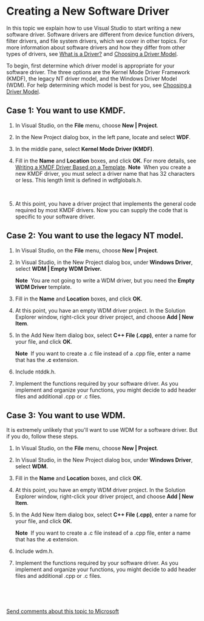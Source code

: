 Creating a New Software Driver
========================================================================================

In this topic we explain how to use Visual Studio to start writing a new software driver. Software drivers are different from device function drivers, filter drivers, and file system drivers, which we cover in other topics. For more information about software drivers and how they differ from other types of drivers, see [What is a Driver?](https://msdn.microsoft.com/en-us/Library/Windows/Hardware/Ff554678) and [Choosing a Driver Model](https://msdn.microsoft.com/en-us/Library/Windows/Hardware/Ff554652).

To begin, first determine which driver model is appropriate for your software driver. The three options are the Kernel Mode Driver Framework (KMDF), the legacy NT driver model, and the Windows Driver Model (WDM). For help determining which model is best for you, see [Choosing a Driver Model](https://msdn.microsoft.com/en-us/Library/Windows/Hardware/Ff554652).

<span id="Case_1__You_want_to_use_KMDF."></span><span id="case_1__you_want_to_use_kmdf."></span><span id="CASE_1__YOU_WANT_TO_USE_KMDF."></span>Case 1: You want to use KMDF.
-----------------------------------------------------------------------------------------------------------------------------------------------------------------------------

1.  In Visual Studio, on the **File** menu, choose **New | Project**.
2.  In the New Project dialog box, in the left pane, locate and select **WDF**.
3.  In the middle pane, select **Kernel Mode Driver (KMDF)**.
4.  Fill in the **Name** and **Location** boxes, and click **OK**. For more details, see [Writing a KMDF Driver Based on a Template](https://msdn.microsoft.com/en-us/Library/Windows/Hardware/Hh439654).
    **Note**  When you create a new KMDF driver, you must select a driver name that has 32 characters or less. This length limit is defined in wdfglobals.h.

     

5.  At this point, you have a driver project that implements the general code required by most KMDF drivers. Now you can supply the code that is specific to your software driver.

<span id="Case_2__You_want_to_use_the_legacy_NT_model."></span><span id="case_2__you_want_to_use_the_legacy_nt_model."></span><span id="CASE_2__YOU_WANT_TO_USE_THE_LEGACY_NT_MODEL."></span>Case 2: You want to use the legacy NT model.
-----------------------------------------------------------------------------------------------------------------------------------------------------------------------------------------------------------------------------------------

1.  In Visual Studio, on the **File** menu, choose **New | Project**.
2.  In Visual Studio, in the New Project dialog box, under **Windows Driver**, select **WDM | Empty WDM Driver.**

    **Note**  You are not going to write a WDM driver, but you need the **Empty WDM Driver** template.
3.  Fill in the **Name** and **Location** boxes, and click **OK**.
4.  At this point, you have an empty WDM driver project. In the Solution Explorer window, right-click your driver project, and choose **Add | New Item**.
5.  In the Add New Item dialog box, select **C++ File (.cpp)**, enter a name for your file, and click **OK**.

    **Note**  If you want to create a .c file instead of a .cpp file, enter a name that has the **.c** extension.
6.  Include ntddk.h.
7.  Implement the functions required by your software driver. As you implement and organize your functions, you might decide to add header files and additional .cpp or .c files.

<span id="Case_3__You_want_to_use_WDM."></span><span id="case_3__you_want_to_use_wdm."></span><span id="CASE_3__YOU_WANT_TO_USE_WDM."></span>Case 3: You want to use WDM.
-------------------------------------------------------------------------------------------------------------------------------------------------------------------------

It is extremely unlikely that you'll want to use WDM for a software driver. But if you do, follow these steps.

1.  In Visual Studio, on the **File** menu, choose **New | Project**.
2.  In Visual Studio, in the New Project dialog box, under **Windows Driver**, select **WDM.**
3.  Fill in the **Name** and **Location** boxes, and click **OK**.
4.  At this point, you have an empty WDM driver project. In the Solution Explorer window, right-click your driver project, and choose **Add | New Item**.
5.  In the Add New Item dialog box, select **C++ File (.cpp)**, enter a name for your file, and click **OK**.

    **Note**  If you want to create a .c file instead of a .cpp file, enter a name that has the **.c** extension.
6.  Include wdm.h.
7.  Implement the functions required by your software driver. As you implement and organize your functions, you might decide to add header files and additional .cpp or .c files.

 

 

[Send comments about this topic to Microsoft](mailto:wsddocfb@microsoft.com?subject=Documentation%20feedback%20[VsDriver\vsdriver]:%20Creating%20a%20New%20Software%20Driver%20%20RELEASE:%20%289/30/2015%29&body=%0A%0APRIVACY%20STATEMENT%0A%0AWe%20use%20your%20feedback%20to%20improve%20the%20documentation.%20We%20don't%20use%20your%20email%20address%20for%20any%20other%20purpose,%20and%20we'll%20remove%20your%20email%20address%20from%20our%20system%20after%20the%20issue%20that%20you're%20reporting%20is%20fixed.%20While%20we're%20working%20to%20fix%20this%20issue,%20we%20might%20send%20you%20an%20email%20message%20to%20ask%20for%20more%20info.%20Later,%20we%20might%20also%20send%20you%20an%20email%20message%20to%20let%20you%20know%20that%20we've%20addressed%20your%20feedback.%0A%0AFor%20more%20info%20about%20Microsoft's%20privacy%20policy,%20see%20http://privacy.microsoft.com/en-us/default. "Send comments about this topic to Microsoft")


